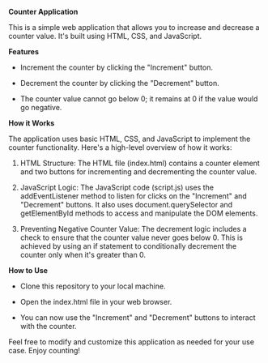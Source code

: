 **Counter Application**

This is a simple web application that allows you to increase and decrease a counter value. It's built using HTML, CSS, and JavaScript.

**Features**

-  Increment the counter by clicking the "Increment" button.

-  Decrement the counter by clicking the "Decrement" button.

- The counter value cannot go below 0; it remains at 0 if the value would go negative.

**How it Works**

The application uses basic HTML, CSS, and JavaScript to implement the counter functionality. Here's a high-level overview of how it works:

1. HTML Structure: The HTML file (index.html) contains a counter element and two buttons for incrementing and decrementing the counter value.

2. JavaScript Logic: The JavaScript code (script.js) uses the addEventListener method to listen for clicks on the "Increment" and "Decrement" buttons. It also uses document.querySelector and getElementById methods to access and manipulate the DOM elements.

3. Preventing Negative Counter Value: The decrement logic includes a check to ensure that the counter value never goes below 0. This is achieved by using an if statement to conditionally decrement the counter only when it's greater than 0.

**How to Use**

- Clone this repository to your local machine.

- Open the index.html file in your web browser.

- You can now use the "Increment" and "Decrement" buttons to interact with the counter.

Feel free to modify and customize this application as needed for your use case. Enjoy counting!
